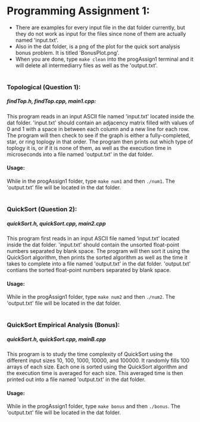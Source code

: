 # **Programming Assignment 1:** #
- There are examples for every input file in the dat folder currently, but they do not work as input for the files since none of them are actually named 'input.txt'. 
- Also in the dat folder, is a png of the plot for the quick sort analysis bonus problem. It is titled 'BonusPlot.png'.
- When you are done, type ``make clean`` into the progAssign1 terminal and it will delete all intermediarry files as well as the 'output.txt'.
<br/><br/>

### **Topological (Question 1):** ###
##### **findTop.h, findTop.cpp, main1.cpp:** #####
This program reads in an input ASCII file named 'input.txt' located inside the dat folder. 'input.txt' should contain an adjacency matrix filled with values of 0 and 1 with a space in between each column and a new line for each row. The program will then check to see if the graph is either a fully-completed, star, or ring toplogy in that order. The program then prints out which type of toplogy it is, or if it is none of them, as well as the execution time in microseconds into a file named 'output.txt' in the dat folder.

#### **Usage:** ####
While in the progAssign1 folder, type ``make num1`` and then ``./num1``. The 'output.txt' file will be located in the dat folder.
<br/><br/>

### **QuickSort (Question 2):** ###
##### **quickSort.h, quickSort.cpp, main2.cpp** #####
This program first reads in an input ASCII file named ‘input.txt’ located inside the dat folder. 'input.txt' should contain the unsorted float-point numbers separated by blank space. The program will then sort it using the QuickSort algorithm, then prints the sorted algorithm as well as the time it takes to complete into a file named 'output.txt' in the dat folder. 'output.txt' contians the sorted float-point numbers separated by blank space.

#### **Usage:** ####
While in the progAssign1 folder, type ``make num2`` and then ``./num2``. The 'output.txt' file will be located in the dat folder.
<br/><br/>

### **QuickSort Empirical Analysis (Bonus):** ###
##### **quickSort.h, quickSort.cpp, mainB.cpp** #####
This program is to study the time complexity of QuickSort using the different input sizes 10, 100, 1000, 10000, and 100000. It randomly fills 100 arrays of each size. Each one is sorted using the QuickSort algorithm and the execution time is averaged for each size. This averaged time is then printed out into a file named 'output.txt' in the dat folder.

#### **Usage:** ####
While in the progAssign1 folder, type ``make bonus`` and then ``./bonus``. The 'output.txt' file will be located in the dat folder.
<br/><br/>
